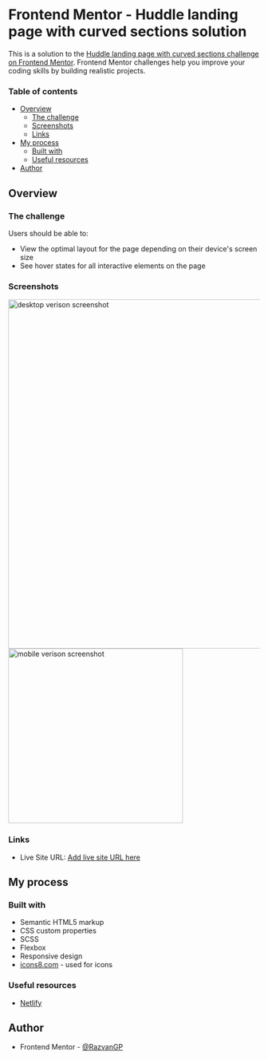 # Frontend Mentor - Huddle landing page with curved sections solution

This is a solution to the [Huddle landing page with curved sections challenge on Frontend Mentor](https://www.frontendmentor.io/challenges/huddle-landing-page-with-curved-sections-5ca5ecd01e82137ec91a50f2). Frontend Mentor challenges help you improve your coding skills by building realistic projects.

### Table of contents

- [Overview](#overview)
  - [The challenge](#the-challenge)
  - [Screenshots](#screenshots)
  - [Links](#links)
- [My process](#my-process)
  - [Built with](#built-with)
  - [Useful resources](#useful-resources)
- [Author](#author)

## Overview

### The challenge

Users should be able to:

- View the optimal layout for the page depending on their device's screen size
- See hover states for all interactive elements on the page

### Screenshots

<img src="./screenshots/desktop-version.png" alt="desktop verison screenshot" style="width:700px;"/><br/>
<img src="./screenshots/mobile-version.png" alt="mobile verison screenshot" style="width:350px;"/>

### Links

- Live Site URL: [Add live site URL here](https://rgp-landing-page-curved-section.netlify.app/)

## My process

### Built with

- Semantic HTML5 markup
- CSS custom properties
- SCSS
- Flexbox
- Responsive design
- [icons8.com](https://icons8.com/) - used for icons

### Useful resources

- [Netlify](https://www.netlify.com/)

## Author

- Frontend Mentor - [@RazvanGP](https://www.frontendmentor.io/profile/RazvanGP)
